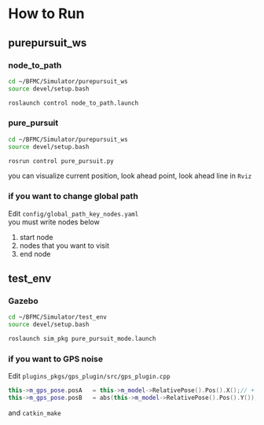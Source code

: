 # How to Run
## purepursuit_ws
### node_to_path
```bash
cd ~/BFMC/Simulator/purepursuit_ws
source devel/setup.bash

roslaunch control node_to_path.launch
```

### pure_pursuit
```bash
cd ~/BFMC/Simulator/purepursuit_ws
source devel/setup.bash

rosrun control pure_pursuit.py
```
you can visualize current position, look ahead point, look ahead line in `Rviz`
### if you want to change global path
Edit `config/global_path_key_nodes.yaml`  
you must write nodes below  
1. start node
2. nodes that you want to visit
3. end node

## test_env
### Gazebo
```bash
cd ~/BFMC/Simulator/test_env
source devel/setup.bash

roslaunch sim_pkg pure_pursuit_mode.launch
```

### if you want to GPS noise
Edit `plugins_pkgs/gps_plugin/src/gps_plugin.cpp`
```cpp
this->m_gps_pose.posA   = this->m_model->RelativePose().Pos().X();// + (rand() / (float)RAND_MAX * 0.2) - 0.1;
this->m_gps_pose.posB   = abs(this->m_model->RelativePose().Pos().Y());// + (rand() / (float)RAND_MAX * 0.2) - 0.1;
```
and `catkin_make`